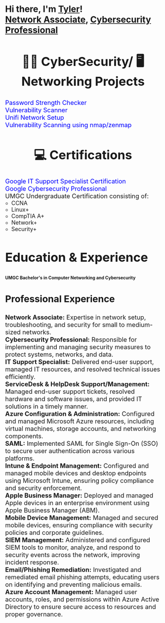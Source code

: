 <h1>
  Hi there, I'm <a href="https://github.com/cannoy13">Tyler</a>! <br />
  <a href="https://www.linkedin.com/in/Tyler-Cannoy-6a3068165?utm_source=share&utm_campaign=share_via&utm_content=profile&utm_medium=ios_app/">Network Associate</a>, 
  <a href="https://www.linkedin.com/in/Tyler-Cannoy-6a3068165?utm_source=share&utm_campaign=share_via&utm_content=profile&utm_medium=ios_app/">Cybersecurity Professional</a>
</h1>

<h2 style="font-size: 40px; text-align: center;">
  👨‍💻 CyberSecurity/ 🖥️ Networking Projects
</h2>
<ul style="font-size: 20px; list-style-type: none; padding-left: 0;">
  <li><a href="https://github.com/Cannoy13/PasswordStrengthChecker" style="color: blue; text-decoration: none;">Password Strength Checker</a></li>
  <li><a href="https://github.com/Cannoy13/Vulnerability_Scanner" style="color: blue; text-decoration: none;">Vulnerability Scanner</a></li>
  <li><a href="https://github.com/Cannoy13/HomeNetworkSetupUnifi" style="color: blue; text-decoration: none;">Unifi Network Setup</a></li>
  <li><a href="https://github.com/Cannoy13/VulnerabilityNMAP" style="color: blue; text-decoration: none;">Vulnerability Scanning using nmap/zenmap</a></li>
</ul>

<h2 style="font-size: 40px; text-align: center;">
  &#128187; Certifications
</h2>
<ul style="font-size: 20px; list-style-type: none; padding-left: 0;">
  <li><a href="https://www.coursera.org/account/accomplishments/professional-cert/FX2S2FG8G27C" style="color: blue; text-decoration: none;">Google IT Support Specialist Certification</a></li>
  <li><a href="https://www.coursera.org/account/accomplishments/professional-cert/85HAYZ25387N" style="color: blue; text-decoration: none;">Google Cybersecurity Professional</a></li>
  <li style="font-size: 20px;">UMGC Undergraduate Certification consisting of:
    <ul style="font-size: 18px; padding-left: 20px;">
      <li>CCNA</li>
      <li>Linux+</li>
      <li>CompTIA A+</li>
      <li>Network+</li>
      <li>Security+</li>
    </ul>
  </li>
</ul>

<h2 style="font-size: 40px;">
  Education & Experience
</h2>
<p><strong>UMGC Bachelor's in Computer Networking and Cybersecurity</strong></p>

<h3 style="font-size: 30px;">Professional Experience</h3>

<ul style="font-size: 20px; list-style-type: none; padding-left: 0;">
  <li><strong>Network Associate:</strong> Expertise in network setup, troubleshooting, and security for small to medium-sized networks.</li>
  <li><strong>Cybersecurity Professional:</strong> Responsible for implementing and managing security measures to protect systems, networks, and data.</li>
  <li><strong>IT Support Specialist:</strong> Delivered end-user support, managed IT resources, and resolved technical issues efficiently.</li>
  <li><strong>ServiceDesk & HelpDesk Support/Management:</strong> Managed end-user support tickets, resolved hardware and software issues, and provided IT solutions in a timely manner.</li>
  <li><strong>Azure Configuration & Administration:</strong> Configured and managed Microsoft Azure resources, including virtual machines, storage accounts, and networking components.</li>
  <li><strong>SAML:</strong> Implemented SAML for Single Sign-On (SSO) to secure user authentication across various platforms.</li>
  <li><strong>Intune & Endpoint Management:</strong> Configured and managed mobile devices and desktop endpoints using Microsoft Intune, ensuring policy compliance and security enforcement.</li>
  <li><strong>Apple Business Manager:</strong> Deployed and managed Apple devices in an enterprise environment using Apple Business Manager (ABM).</li>
  <li><strong>Mobile Device Management:</strong> Managed and secured mobile devices, ensuring compliance with security policies and corporate guidelines.</li>
  <li><strong>SIEM Management:</strong> Administered and configured SIEM tools to monitor, analyze, and respond to security events across the network, improving incident response.</li>
  <li><strong>Email/Phishing Remediation:</strong> Investigated and remediated email phishing attempts, educating users on identifying and preventing malicious emails.</li>
  <li><strong>Azure Account Management:</strong> Managed user accounts, roles, and permissions within Azure Active Directory to ensure secure access to resources and proper governance.</li>
</ul>





